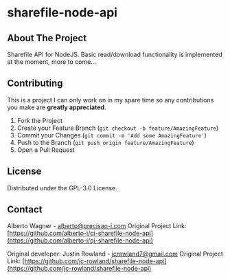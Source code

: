 # sharefile-node-api

<!-- ABOUT THE PROJECT -->

## About The Project

Sharefile API for NodeJS. Basic read/download functionality is implemented at the moment, more to come...

## Contributing

This is a project I can only work on in my spare time so any contributions you make are **greatly appreciated**.

1. Fork the Project
2. Create your Feature Branch (`git checkout -b feature/AmazingFeature`)
3. Commit your Changes (`git commit -m 'Add some AmazingFeature'`)
4. Push to the Branch (`git push origin feature/AmazingFeature`)
5. Open a Pull Request

<!-- LICENSE -->

## License

Distributed under the GPL-3.0 License.

<!-- CONTACT -->

## Contact

Alberto Wagner - alberto@precisao-i.com
Original Project Link: [https://github.com/alberto-i/qi-sharefile-node-api](https://github.com/alberto-i/qi-sharefile-node-api)

Original developer: Justin Rowland - jcrowland7@gmail.com
Original Project Link: [https://github.com/jc-rowland/sharefile-node-api](https://github.com/jc-rowland/sharefile-node-api)
